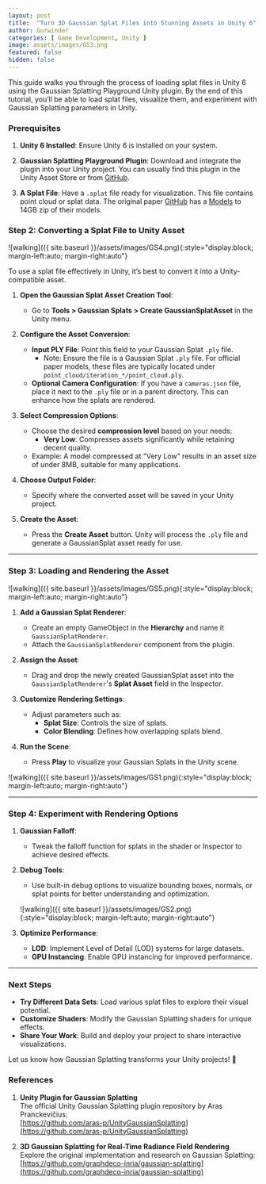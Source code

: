 ```yaml
---
layout: post
title:  "Turn 3D Gaussian Splat Files into Stunning Assets in Unity 6"
author: Gurwinder
categories: [ Game Development, Unity ]
image: assets/images/GS3.png
featured: false
hidden: false
---
```


This guide walks you through the process of loading splat files in Unity 6 using the Gaussian Splatting Playground Unity plugin. By the end of this tutorial, you’ll be able to load splat files, visualize them, and experiment with Gaussian Splatting parameters in Unity.

### **Prerequisites**

1. **Unity 6 Installed**: Ensure Unity 6 is installed on your system.

2. **Gaussian Splatting Playground Plugin**: Download and integrate the plugin into your Unity project. You can usually find this plugin in the Unity Asset Store or from [GitHub](https://github.com/aras-p/UnityGaussianSplatting).

3. **A Splat File**: Have a `.splat` file ready for visualization. This file contains point cloud or splat data. The original paper [GitHub](https://github.com/graphdeco-inria/gaussian-splatting) has a [Models](https://repo-sam.inria.fr/fungraph/3d-gaussian-splatting/datasets/pretrained/models.zip) to 14GB zip of their models.

### **Step 2: Converting a Splat File to Unity Asset**

![walking]({{ site.baseurl }}/assets/images/GS4.png){:style="display:block; margin-left:auto; margin-right:auto"}

To use a splat file effectively in Unity, it’s best to convert it into a Unity-compatible asset.

1. **Open the Gaussian Splat Asset Creation Tool**:
   - Go to **Tools > Gaussian Splats > Create GaussianSplatAsset** in the Unity menu.

2. **Configure the Asset Conversion**:
   - **Input PLY File**: Point this field to your Gaussian Splat `.ply` file. 
     - Note: Ensure the file is a Gaussian Splat `.ply` file. For official paper models, these files are typically located under `point_cloud/iteration_*/point_cloud.ply`.
   - **Optional Camera Configuration**: If you have a `cameras.json` file, place it next to the `.ply` file or in a parent directory. This can enhance how the splats are rendered.

3. **Select Compression Options**:
   - Choose the desired **compression level** based on your needs:
     - **Very Low**: Compresses assets significantly while retaining decent quality.
   - Example: A model compressed at "Very Low" results in an asset size of under 8MB, suitable for many applications.

4. **Choose Output Folder**:
   - Specify where the converted asset will be saved in your Unity project.

5. **Create the Asset**:
   - Press the **Create Asset** button. Unity will process the `.ply` file and generate a GaussianSplat asset ready for use.

---

### **Step 3: Loading and Rendering the Asset**

![walking]({{ site.baseurl }}/assets/images/GS5.png){:style="display:block; margin-left:auto; margin-right:auto"}

1. **Add a Gaussian Splat Renderer**:
   - Create an empty GameObject in the **Hierarchy** and name it `GaussianSplatRenderer`.
   - Attach the `GaussianSplatRenderer` component from the plugin.

2. **Assign the Asset**:
   - Drag and drop the newly created GaussianSplat asset into the `GaussianSplatRenderer`'s **Splat Asset** field in the Inspector.

3. **Customize Rendering Settings**:
   - Adjust parameters such as:
     - **Splat Size**: Controls the size of splats.
     - **Color Blending**: Defines how overlapping splats blend.

4. **Run the Scene**:
   - Press **Play** to visualize your Gaussian Splats in the Unity scene.

![walking]({{ site.baseurl }}/assets/images/GS1.png){:style="display:block; margin-left:auto; margin-right:auto"}

---

### **Step 4: Experiment with Rendering Options**

1. **Gaussian Falloff**:
   - Tweak the falloff function for splats in the shader or Inspector to achieve desired effects.

2. **Debug Tools**:
   - Use built-in debug options to visualize bounding boxes, normals, or splat points for better understanding and optimization.

   ![walking]({{ site.baseurl }}/assets/images/GS2.png){:style="display:block; margin-left:auto; margin-right:auto"}

3. **Optimize Performance**:
   - **LOD**: Implement Level of Detail (LOD) systems for large datasets.
   - **GPU Instancing**: Enable GPU instancing for improved performance.

---

### **Next Steps**

- **Try Different Data Sets**: Load various splat files to explore their visual potential.
- **Customize Shaders**: Modify the Gaussian Splatting shaders for unique effects.
- **Share Your Work**: Build and deploy your project to share interactive visualizations.

Let us know how Gaussian Splatting transforms your Unity projects! 🌟

### **References**

1. **Unity Plugin for Gaussian Splatting**  
   The official Unity Gaussian Splatting plugin repository by Aras Pranckevičius:  
   [https://github.com/aras-p/UnityGaussianSplatting](https://github.com/aras-p/UnityGaussianSplatting)  

2. **3D Gaussian Splatting for Real-Time Radiance Field Rendering**  
   Explore the original implementation and research on Gaussian Splatting:  
   [https://github.com/graphdeco-inria/gaussian-splatting](https://github.com/graphdeco-inria/gaussian-splatting)